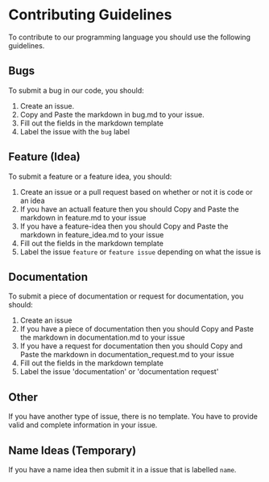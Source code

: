 # Contributing Guidelines
To contribute to our programming language you should use the following guidelines.

## Bugs
To submit a bug in our code, you should:
1. Create an issue.
2. Copy and Paste the markdown in bug.md to your issue.
3. Fill out the fields in the markdown template
4. Label the issue with the `bug` label

## Feature (Idea)
To submit a feature or a feature idea, you should:
1. Create an issue or a pull request based on whether or not it is code or an idea
2. If you have an actuall feature then you should Copy and Paste the markdown in feature.md to your issue
3. If you have a feature-idea then you should Copy and Paste the markdown in feature_idea.md to your issue
4. Fill out the fields in the markdown template
5. Label the issue `feature` or `feature issue` depending on what the issue is

## Documentation
To submit a piece of documentation or request for documentation, you should:
1. Create an issue
2. If you have a piece of documentation then you should Copy and Paste the markdown in documentation.md to your issue
3. If you have a request for documentation then you should Copy and Paste the markdown in documentation_request.md to your issue
4. Fill out the fields in the markdown template
5. Label the issue 'documentation' or 'documentation request'

## Other
If you have another type of issue, there is no template. You have to provide valid and complete information in your issue.

## Name Ideas (Temporary)
If you have a name idea then submit it in a issue that is labelled `name`.
